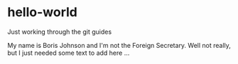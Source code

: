 # hello-world
Just working through the git guides

My name is Boris Johnson and I'm not the Foreign Secretary. Well not really, but I just needed some text to add here ... 
